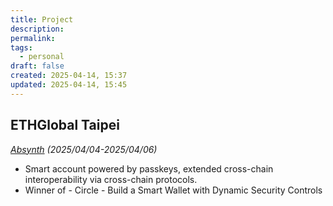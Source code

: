 ```yaml
---
title: Project
description: 
permalink: 
tags:
  - personal
draft: false
created: 2025-04-14, 15:37
updated: 2025-04-14, 15:45
---
```

## ETHGlobal Taipei

*[Absynth](https://ethglobal.com/showcase/absynth-e2he9) (2025/04/04-2025/04/06)*
- Smart account powered by passkeys, extended cross-chain interoperability via cross-chain protocols.
- Winner of - Circle - Build a Smart Wallet with Dynamic Security Controls
